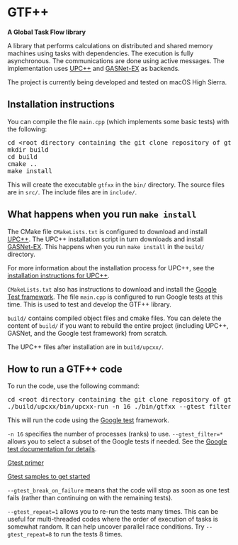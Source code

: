 # GTF++

__A Global Task Flow library__

A library that performs calculations on distributed and shared memory machines using tasks with dependencies. The execution is fully asynchronous. The communications are done using active messages. The implementation uses [UPC++](https://bitbucket.org/berkeleylab/upcxx/wiki/Home) and [GASNet-EX](https://gasnet.lbl.gov/) as backends.

The project is currently being developed and tested on macOS High Sierra.

## Installation instructions

You can compile the file `main.cpp` (which implements some basic tests) with the following:
<pre>
cd &lt;root directory containing the git clone repository of gtfxx&gt;
mkdir build
cd build
cmake ..
make install
</pre>
This will create the executable `gtfxx` in the `bin/` directory. The source files are in `src/`. The include files are in `include/`.

## What happens when you run `make install`

The CMake file `CMakeLists.txt` is configured to download and install [UPC++](https://bitbucket.org/berkeleylab/upcxx/wiki/Home). The UPC++ installation script in turn downloads and install [GASNet-EX](https://gasnet.lbl.gov/). This happens when you run `make install` in the `build/` directory.

For more information about the installation process for UPC++, see the [installation instructions for UPC++](https://bitbucket.org/berkeleylab/upcxx/wiki/INSTALL.md).

`CMakeLists.txt` also has instructions to download and install the [Google Test framework](https://github.com/google/googletest). The file `main.cpp` is configured to run Google tests at this time. This is used to test and develop the GTF++ library.

`build/` contains compiled object files and cmake files. You can delete the content of `build/` if you want to rebuild the entire project (including UPC++, GASNet, and the Google test framework) from scratch.

The UPC++ files after installation are in `build/upcxx/`.

## How to run a GTF++ code

To run the code, use the following command:
<pre>
cd &lt;root directory containing the git clone repository of gtfxx&gt;
./build/upcxx/bin/upcxx-run -n 16 ./bin/gtfxx --gtest_filter=* --gtest_break_on_failure --gtest_repeat=1
</pre>
This will run the code using the [Google test](https://github.com/google/googletest) framework.

`-n 16` specifies the number of processes (ranks) to use. `--gtest_filter=*` allows you to select a subset of the Google tests if needed. See the [Google test documentation for details](https://github.com/google/googletest/blob/master/googletest/docs/advanced.md).

[Gtest primer](https://github.com/google/googletest/blob/master/googletest/docs/primer.md)

[Gtest samples to get started](https://github.com/google/googletest/tree/master/googletest/samples)

`--gtest_break_on_failure` means that the code will stop as soon as one test fails (rather than continuing on with the remaining tests).

`--gtest_repeat=1` allows you to re-run the tests many times. This can be useful for multi-threaded codes where the order of execution of tasks is somewhat random. It can help uncover parallel race conditions. Try `--gtest_repeat=8` to run the tests 8 times.
